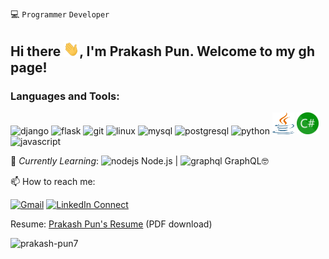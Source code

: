 :computer: `Programmer` `Developer`

## Hi there <img src="https://raw.githubusercontent.com/hjemmel/hjemmel/master/images/wave.gif" width="25px">, I'm Prakash Pun. Welcome to my gh page! <br>

### Languages and Tools:

<p align="left">
  <img src="https://www.vectorlogo.zone/logos/djangoproject/djangoproject-icon.svg" alt="django" title="django" width="35" height="35"/> 
  <img src="https://www.vectorlogo.zone/logos/pocoo_flask/pocoo_flask-icon.svg" alt="flask" title="Flask" width="35" height="35"/> 
  <img src="https://www.vectorlogo.zone/logos/git-scm/git-scm-icon.svg" alt="git" title="Git" width="35" height="35"/> 
  <img src="https://www.vectorlogo.zone/logos/linux/linux-icon.svg" alt="linux" title="Linux" width="35" height="35"/> 
  <img src="https://raw.githubusercontent.com/gilbarbara/logos/master/logos/mysql.svg" alt="mysql" title="Mysql" width="35" height="35"/> 
  <img src="https://raw.githubusercontent.com/gilbarbara/logos/master/logos/postgresql.svg" alt="postgresql" title="Postgresql" width="35" height="35"/> 
  <img src="https://raw.githubusercontent.com/gilbarbara/logos/master/logos/python.svg" alt="python" title="Python" width="35" height="35"/> 
  <img src="https://raw.githubusercontent.com/gilbarbara/logos/master/logos/java.svg" alt="java" title="Java" width="35" height="35"/> 
  <img src="https://raw.githubusercontent.com/github/explore/80688e429a7d4ef2fca1e82350fe8e3517d3494d/topics/csharp/csharp.png" width="35" height="35" />
  <img src="https://raw.githubusercontent.com/gilbarbara/logos/master/logos/javascript.svg" alt="javascript" title="JavaScript" width="35" height="35"/>  
</p>


🌱 *Currently Learning*: <img src="https://www.vectorlogo.zone/logos/nodejs/nodejs-icon.svg" alt="nodejs" title="Node.js" width="19" height="19"/> Node.js |
<img src="https://www.vectorlogo.zone/logos/graphql/graphql-icon.svg" alt="graphql" title="GraphQL" width="19" height="19"/> GraphQL🤓

📫 How to reach me:

[![Gmail](https://img.shields.io/badge/%20-Send%20Email-black?color=14171A&labelColor=ef5350&logo=gmail&logoColor=ffffff)](mailto:poonprakash22@gmail.com?subject=From%20GitHub&body=Hi,%20there.%20Reaching%20you%20from%20GitHub.)
[![LinkedIn Connect](https://img.shields.io/badge/%20-Connect-black?color=14171A&labelColor=212121&logo=linkedin&logoColor=ffffff)](https://www.linkedin.com/in/prakash-pun-8239a21b5/)

Resume:  [Prakash Pun's Resume](https://github.com/prakash-pun7) (PDF download)

<p><img align="left" src="https://github-readme-stats.vercel.app/api/top-langs/?username=prakash-pun7&layout=compact&hide=html" alt="prakash-pun7" /></p>
